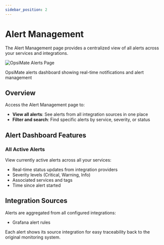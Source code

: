 ```yaml
---
sidebar_position: 2
---
```


# Alert Management

The Alert Management page provides a centralized view of all alerts across your services and integrations.


<div style={{textAlign: 'center', margin: '30px 0'}}>
  <img src="/img/alertpage.png" alt="OpsiMate Alerts Page" style={{width: '700px', maxWidth: '100%', height: 'auto', borderRadius: '8px', boxShadow: '0 4px 12px rgba(0,0,0,0.15)'}} />
  <p style={{fontSize: '14px', color: '#666', marginTop: '10px', fontStyle: 'italic'}}>OpsiMate alerts dashboard showing real-time notifications and alert management</p>
</div>

## Overview

Access the Alert Management page to:

- **View all alerts**: See alerts from all integration sources in one place
- **Filter and search**: Find specific alerts by service, severity, or status

## Alert Dashboard Features

### All Active Alerts
View currently active alerts across all your services:
- Real-time status updates from integration providers
- Severity levels (Critical, Warning, Info)
- Associated services and tags
- Time since alert started

## Integration Sources

Alerts are aggregated from all configured integrations:
- Grafana alert rules

Each alert shows its source integration for easy traceability back to the original monitoring system.
